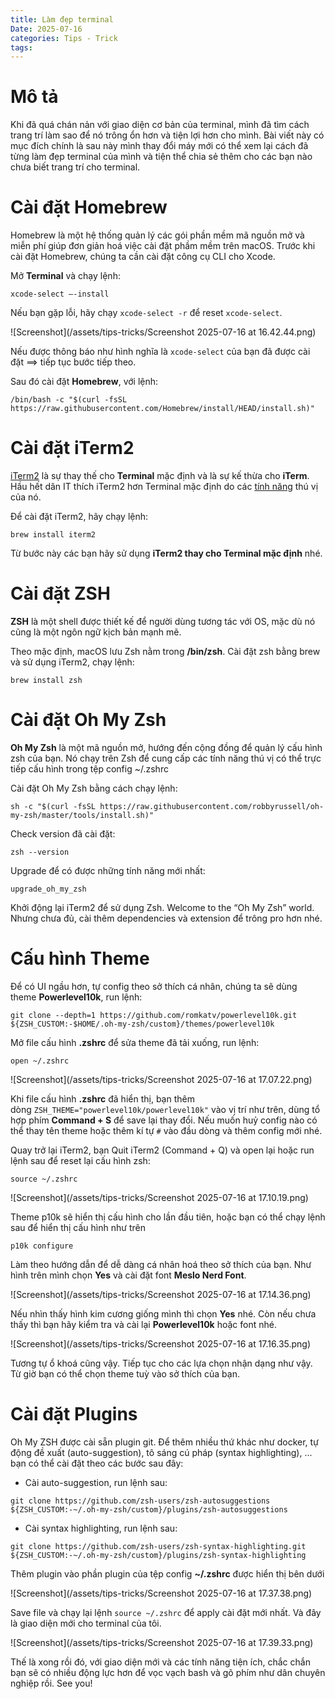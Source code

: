 ```yaml
---
title: Làm đẹp terminal
Date: 2025-07-16
categories: Tips - Trick
tags:
---
```

# Mô tả
Khi đã quá chán nản với giao diện cơ bản của terminal, mình đã tìm cách trang trí làm sao để nó trông ổn hơn và tiện lợi hơn cho mình. Bài viết này có mục đích chính là sau này mình thay đổi máy mới có thể xem lại cách đã từng làm đẹp terminal của mình và tiện thể chia sẻ thêm cho các bạn nào chưa biết trang trí cho terminal.
# Cài đặt Homebrew
Homebrew là một hệ thống quản lý các gói phần mềm mã nguồn mở và miễn phí giúp đơn giản hoá việc cài đặt phầm mềm trên macOS. Trước khi cài đặt Homebrew, chúng ta cần cài đặt công cụ CLI cho Xcode.

Mở **Terminal** và chạy lệnh:
```
xcode-select —-install
```
Nếu bạn gặp lỗi, hãy chạy `xcode-select -r` để reset `xcode-select`.

![Screenshot](/assets/tips-tricks/Screenshot 2025-07-16 at 16.42.44.png)

Nếu được thông báo như hình nghĩa là `xcode-select` của bạn đã được cài đặt ⟹ tiếp tục bước tiếp theo.

Sau đó cài đặt **Homebrew**, với lệnh:
```
/bin/bash -c "$(curl -fsSL https://raw.githubusercontent.com/Homebrew/install/HEAD/install.sh)"
```
# Cài đặt iTerm2
[iTerm2](https://iterm2.com/) là sự thay thế cho **Terminal** mặc định và là sự kế thừa cho **iTerm**. Hầu hết dân IT thích iTerm2 hơn Terminal mặc định do các [tính năng](https://iterm2.com/features.html) thú vị của nó.

Để cài đặt iTerm2, hãy chạy lệnh:
```
brew install iterm2
```
Từ bước này các bạn hãy sử dụng **iTerm2 thay cho Terminal mặc định** nhé.
# Cài đặt ZSH
**ZSH** là một shell được thiết kế để người dùng tương tác với OS, mặc dù nó cũng là một ngôn ngữ kịch bản mạnh mẽ.

Theo mặc định, macOS lưu Zsh nằm trong **/bin/zsh**. Cài đặt zsh bằng brew và sử dụng iTerm2, chạy lệnh:
```
brew install zsh
```
# Cài đặt Oh My Zsh
**Oh My Zsh** là một mã nguồn mở, hướng đến cộng đồng để quản lý cấu hình zsh của bạn. Nó chạy trên Zsh để cung cấp các tính năng thú vị có thể trực tiếp cấu hình trong tệp config ~/.zshrc

Cài đặt Oh My Zsh bằng cách chạy lệnh:
```
sh -c "$(curl -fsSL https://raw.githubusercontent.com/robbyrussell/oh-my-zsh/master/tools/install.sh)"
```
Check version đã cài đặt:
```
zsh --version
```
Upgrade để có được những tính năng mới nhất:
```
upgrade_oh_my_zsh
```
Khởi động lại iTerm2 để sử dụng Zsh. Welcome to the “Oh My Zsh” world. Nhưng chưa đủ, cài thêm dependencies và extension để trông pro hơn nhé.
# Cấu hình Theme
Để có UI ngầu hơn, tự config theo sở thích cá nhân, chúng ta sẽ dùng theme **Powerlevel10k**, run lệnh:
```
git clone --depth=1 https://github.com/romkatv/powerlevel10k.git ${ZSH_CUSTOM:-$HOME/.oh-my-zsh/custom}/themes/powerlevel10k
```
Mở file cấu hình **.zshrc** để sửa theme đã tải xuống, run lệnh:
```
open ~/.zshrc
```

![Screenshot](/assets/tips-tricks/Screenshot 2025-07-16 at 17.07.22.png)

Khi file cấu hình **.zshrc** đã hiển thị, bạn thêm dòng `ZSH_THEME="powerlevel10k/powerlevel10k"` vào vị trí như trên, dùng tổ hợp phím **Command + S** để save lại thay đổi. Nếu muốn huỷ config nào có thể thay tên theme hoặc thêm kí tự `#` vào đầu dòng và thêm config mới nhé.

Quay trở lại iTerm2, bạn Quit iTerm2 (Command + Q) và open lại hoặc run lệnh sau để reset lại cấu hình zsh:
```
source ~/.zshrc
```

![Screenshot](/assets/tips-tricks/Screenshot 2025-07-16 at 17.10.19.png)

Theme p10k sẽ hiển thị cấu hình cho lần đầu tiên, hoặc bạn có thể chạy lệnh sau để hiển thị cấu hình như trên
```
p10k configure
```
Làm theo hướng dẫn để dễ dàng cá nhân hoá theo sở thích của bạn. Như hình trên mình chọn **Yes** và cài đặt font **Meslo Nerd Font**.

![Screenshot](/assets/tips-tricks/Screenshot 2025-07-16 at 17.14.36.png)

Nếu nhìn thấy hình kim cương giống mình thì chọn **Yes** nhé. Còn nếu chưa thấy thì bạn hãy kiểm tra và cài lại **Powerlevel10k** hoặc font nhé.

![Screenshot](/assets/tips-tricks/Screenshot 2025-07-16 at 17.16.35.png)

Tương tự ổ khoá cũng vậy. Tiếp tục cho các lựa chọn nhận dạng như vậy.
Từ giờ bạn có thể chọn theme tuỳ vào sở thích của bạn.

# Cài đặt Plugins
Oh My ZSH được cài sẵn plugin git. Để thêm nhiều thứ khác như docker, tự động đề xuất (auto-suggestion), tô sáng cú pháp (syntax highlighting), ... bạn có thể cài đặt theo các bước sau đây:
- Cài auto-suggestion, run lệnh sau:
```
git clone https://github.com/zsh-users/zsh-autosuggestions ${ZSH_CUSTOM:-~/.oh-my-zsh/custom}/plugins/zsh-autosuggestions
```
- Cài syntax highlighting, run lệnh sau:
```
git clone https://github.com/zsh-users/zsh-syntax-highlighting.git ${ZSH_CUSTOM:-~/.oh-my-zsh/custom}/plugins/zsh-syntax-highlighting
```
Thêm plugin vào phần plugin của tệp config **~/.zshrc** được hiển thị bên dưới

![Screenshot](/assets/tips-tricks/Screenshot 2025-07-16 at 17.37.38.png)

Save file và chạy lại lệnh `source ~/.zshrc` để apply cài đặt mới nhất.
Và đây là giao diện mới cho terminal của tôi.

![Screenshot](/assets/tips-tricks/Screenshot 2025-07-16 at 17.39.33.png)

Thế là xong rồi đó, với giao diện mới và các tính năng tiện ích, chắc chắn bạn sẽ có nhiều động lực hơn để vọc vạch bash và gõ phím như dân chuyên nghiệp rồi. See you!